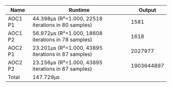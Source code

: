 | Name    | Runtime                                                | Output     |
|---------|--------------------------------------------------------|------------|
| AOC1 P1 |    44.398µs (R²=1.000, 22518 iterations in 80 samples) | 1581       |
| AOC1 P2 |    56.972µs (R²=1.000, 18608 iterations in 78 samples) | 1618       |
| AOC2 P1 |    23.201µs (R²=1.000, 43895 iterations in 87 samples) | 2027977    |
| AOC2 P2 |    23.156µs (R²=1.000, 43895 iterations in 87 samples) | 1903644897 |
| Total   | 147.729µs                                              |            |

